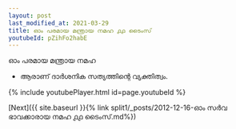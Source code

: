 ```yaml
---
layout: post
last_modified_at: 2021-03-29
title: ഓം പരമായ മന്ത്രായ നമഹ ൧൧ ടൈംസ്
youtubeId: pZihFo2habE
---
```

 
 
 ഓം പരമായ മന്ത്രായ നമഹ 
 
 -  ആരാണ് ദാർശനിക സത്യത്തിന്റെ വ്യക്തിത്വം. 
 
  
 
  
 
 
 
 
 
 


{% include youtubePlayer.html id=page.youtubeId %}
 
[Next]({{ site.baseurl }}{% link  split1/_posts/2012-12-16-ഓം സർവ ഭാവക്കാരായ നമഹ ൧൧ ടൈംസ്.md%})
 
